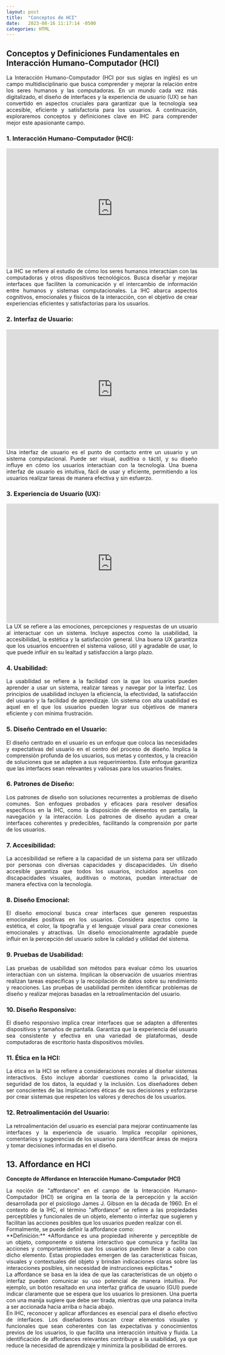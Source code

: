 ```yaml
---
layout: post
title:  "Conceptos de HCI"
date:   2023-08-16 11:17:14 -0500
categories: HTML
---
```


## Conceptos y Definiciones Fundamentales en Interacción Humano-Computador (HCI)

<div style='text-align: justify'>
La Interacción Humano-Computador (HCI por sus siglas en inglés) es un campo multidisciplinario que busca comprender y mejorar la relación entre los seres humanos y las computadoras. En un mundo cada vez más digitalizado, el diseño de interfaces y la experiencia de usuario (UX) se han convertido en aspectos cruciales para garantizar que la tecnología sea accesible, eficiente y satisfactoria para los usuarios. A continuación, exploraremos conceptos y definiciones clave en IHC para comprender mejor este apasionante campo.
</div>

### 1. Interacción Humano-Computador (HCI):

<div style='text-align: center'>
<iframe width="560" height="315" src="https://www.youtube.com/embed/p1ghnX7hRbA" title="YouTube video player" frameborder="0" allow="accelerometer; autoplay; clipboard-write; encrypted-media; gyroscope; picture-in-picture; web-share" allowfullscreen></iframe>
</div>

<div style='text-align: justify'>
La IHC se refiere al estudio de cómo los seres humanos interactúan con las computadoras y otros dispositivos tecnológicos. Busca diseñar y mejorar interfaces que faciliten la comunicación y el intercambio de información entre humanos y sistemas computacionales. La IHC abarca aspectos cognitivos, emocionales y físicos de la interacción, con el objetivo de crear experiencias eficientes y satisfactorias para los usuarios.
</div>

### 2. Interfaz de Usuario:

<div style='text-align: center'>
<iframe width="560" height="315" src="https://www.youtube.com/embed/NlF28EoxvKQ" title="YouTube video player" frameborder="0" allow="accelerometer; autoplay; clipboard-write; encrypted-media; gyroscope; picture-in-picture; web-share" allowfullscreen></iframe>
</div>

<div style='text-align: justify'>
Una interfaz de usuario es el punto de contacto entre un usuario y un sistema computacional. Puede ser visual, auditiva o táctil, y su diseño influye en cómo los usuarios interactúan con la tecnología. Una buena interfaz de usuario es intuitiva, fácil de usar y eficiente, permitiendo a los usuarios realizar tareas de manera efectiva y sin esfuerzo.
</div>

### 3. Experiencia de Usuario (UX):

<div style='text-align: center'>
<iframe width="560" height="315" src="https://www.youtube.com/embed/x7m8Ng3L6dE" title="YouTube video player" frameborder="0" allow="accelerometer; autoplay; clipboard-write; encrypted-media; gyroscope; picture-in-picture; web-share" allowfullscreen></iframe>
</div>

<div style='text-align: justify'>
La UX se refiere a las emociones, percepciones y respuestas de un usuario al interactuar con un sistema. Incluye aspectos como la usabilidad, la accesibilidad, la estética y la satisfacción general. Una buena UX garantiza que los usuarios encuentren el sistema valioso, útil y agradable de usar, lo que puede influir en su lealtad y satisfacción a largo plazo.
</div>

### 4. Usabilidad:

<div style='text-align: justify'>
La usabilidad se refiere a la facilidad con la que los usuarios pueden aprender a usar un sistema, realizar tareas y navegar por la interfaz. Los principios de usabilidad incluyen la eficiencia, la efectividad, la satisfacción del usuario y la facilidad de aprendizaje. Un sistema con alta usabilidad es aquel en el que los usuarios pueden lograr sus objetivos de manera eficiente y con mínima frustración.</div>

### 5. Diseño Centrado en el Usuario:

<div style='text-align: justify'>
El diseño centrado en el usuario es un enfoque que coloca las necesidades y expectativas del usuario en el centro del proceso de diseño. Implica la comprensión profunda de los usuarios, sus metas y contextos, y la creación de soluciones que se adapten a sus requerimientos. Este enfoque garantiza que las interfaces sean relevantes y valiosas para los usuarios finales.
</div>

### 6. Patrones de Diseño:

<div style='text-align: justify'>
Los patrones de diseño son soluciones recurrentes a problemas de diseño comunes. Son enfoques probados y eficaces para resolver desafíos específicos en la IHC, como la disposición de elementos en pantalla, la navegación y la interacción. Los patrones de diseño ayudan a crear interfaces coherentes y predecibles, facilitando la comprensión por parte de los usuarios.
</div>

### 7. Accesibilidad:

<div style='text-align: justify'>
La accesibilidad se refiere a la capacidad de un sistema para ser utilizado por personas con diversas capacidades y discapacidades. Un diseño accesible garantiza que todos los usuarios, incluidos aquellos con discapacidades visuales, auditivas o motoras, puedan interactuar de manera efectiva con la tecnología.
</div>

### 8. Diseño Emocional:

<div style='text-align: justify'>
El diseño emocional busca crear interfaces que generen respuestas emocionales positivas en los usuarios. Considera aspectos como la estética, el color, la tipografía y el lenguaje visual para crear conexiones emocionales y atractivas. Un diseño emocionalmente agradable puede influir en la percepción del usuario sobre la calidad y utilidad del sistema.
</div>

### 9. Pruebas de Usabilidad:

<div style='text-align: justify'>
Las pruebas de usabilidad son métodos para evaluar cómo los usuarios interactúan con un sistema. Implican la observación de usuarios mientras realizan tareas específicas y la recopilación de datos sobre su rendimiento y reacciones. Las pruebas de usabilidad permiten identificar problemas de diseño y realizar mejoras basadas en la retroalimentación del usuario.
</div>

### 10. Diseño Responsivo:

<div style='text-align: justify'>
El diseño responsivo implica crear interfaces que se adapten a diferentes dispositivos y tamaños de pantalla. Garantiza que la experiencia del usuario sea consistente y efectiva en una variedad de plataformas, desde computadoras de escritorio hasta dispositivos móviles.
</div>

### 11. Ética en la HCI:

<div style='text-align: justify'>
La ética en la HCI se refiere a consideraciones morales al diseñar sistemas interactivos. Esto incluye abordar cuestiones como la privacidad, la seguridad de los datos, la equidad y la inclusión. Los diseñadores deben ser conscientes de las implicaciones éticas de sus decisiones y esforzarse por crear sistemas que respeten los valores y derechos de los usuarios.
</div>

### 12. Retroalimentación del Usuario:

<div style='text-align: justify'>
La retroalimentación del usuario es esencial para mejorar continuamente las interfaces y la experiencia de usuario. Implica recopilar opiniones, comentarios y sugerencias de los usuarios para identificar áreas de mejora y tomar decisiones informadas en el diseño.
</div>

## 13. Affordance en HCI

**Concepto de Affordance en Interacción Humano-Computador (HCI)**

<div style='text-align: justify'>
La noción de "affordance" en el campo de la Interacción Humano-Computador (HCI) se origina en la teoría de la percepción y la acción desarrollada por el psicólogo James J. Gibson en la década de 1960. En el contexto de la IHC, el término "affordance" se refiere a las propiedades perceptibles y funcionales de un objeto, elemento o interfaz que sugieren y facilitan las acciones posibles que los usuarios pueden realizar con él.
</div>

<div style='text-align: justify'>
Formalmente, se puede definir la affordance como:
</div>

<div style='text-align: justify'>
**Definición:** *Affordance es una propiedad inherente y perceptible de un objeto, componente o sistema interactivo que comunica y facilita las acciones y comportamientos que los usuarios pueden llevar a cabo con dicho elemento. Estas propiedades emergen de las características físicas, visuales y contextuales del objeto y brindan indicaciones claras sobre las interacciones posibles, sin necesidad de instrucciones explícitas.*
</div>

<div style='text-align: justify'>
La affordance se basa en la idea de que las características de un objeto o interfaz pueden comunicar su uso potencial de manera intuitiva. Por ejemplo, un botón resaltado en una interfaz gráfica de usuario (GUI) puede indicar claramente que se espera que los usuarios lo presionen. Una puerta con una manija sugiere que debe ser tirada, mientras que una palanca invita a ser accionada hacia arriba o hacia abajo.
</div>

<div style='text-align: justify'>En IHC, reconocer y aplicar affordances es esencial para el diseño efectivo de interfaces. Los diseñadores buscan crear elementos visuales y funcionales que sean coherentes con las expectativas y conocimientos previos de los usuarios, lo que facilita una interacción intuitiva y fluida. La identificación de affordances relevantes contribuye a la usabilidad, ya que reduce la necesidad de aprendizaje y minimiza la posibilidad de errores.</div>
